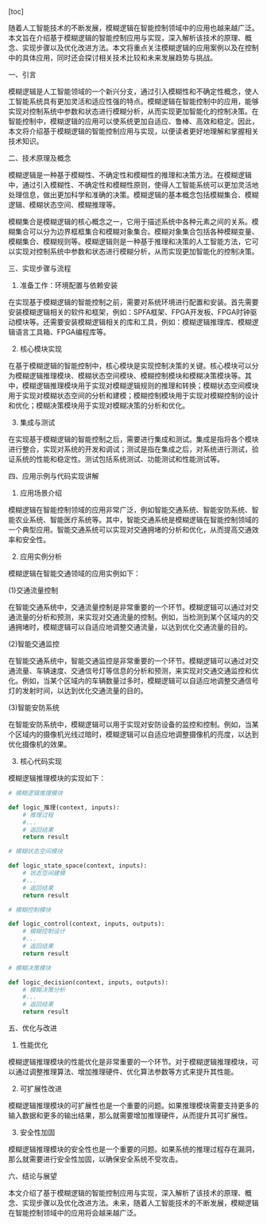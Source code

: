 
[toc]                    
                
                
随着人工智能技术的不断发展，模糊逻辑在智能控制领域中的应用也越来越广泛。本文旨在介绍基于模糊逻辑的智能控制应用与实现，深入解析该技术的原理、概念、实现步骤以及优化改进方法。本文将重点关注模糊逻辑的应用案例以及在控制中的具体应用，同时还会探讨相关技术比较和未来发展趋势与挑战。

一、引言

模糊逻辑是人工智能领域的一个新兴分支，通过引入模糊性和不确定性概念，使人工智能系统具有更加灵活和适应性强的特点。模糊逻辑在智能控制中的应用，能够实现对控制系统中参数和状态进行模糊分析，从而实现更加智能化的控制决策。在智能控制中，模糊逻辑的应用可以使系统更加自适应、鲁棒、高效和稳定。因此，本文将介绍基于模糊逻辑的智能控制应用与实现，以便读者更好地理解和掌握相关技术知识。

二、技术原理及概念

模糊逻辑是一种基于模糊性、不确定性和模糊性的推理和决策方法。在模糊逻辑中，通过引入模糊性、不确定性和模糊性原则，使得人工智能系统可以更加灵活地处理信息，做出更加科学和准确的决策。模糊逻辑的基本概念包括模糊集合、模糊逻辑、模糊状态空间、模糊推理等。

模糊集合是模糊逻辑的核心概念之一，它用于描述系统中各种元素之间的关系。模糊集合可以分为边界框框集合和模糊对象集合。模糊对象集合包括各种模糊变量、模糊集合、模糊规则等。模糊逻辑则是一种基于推理和决策的人工智能方法，它可以实现对控制系统中参数和状态进行模糊分析，从而实现更加智能化的控制决策。

三、实现步骤与流程

1. 准备工作：环境配置与依赖安装

在实现基于模糊逻辑的智能控制之前，需要对系统环境进行配置和安装。首先需要安装模糊逻辑相关的软件和框架，例如：SPFA框架、FPGA开发板、FPGA时钟驱动模块等。还需要安装模糊逻辑相关的库和工具，例如：模糊逻辑推理库、模糊逻辑语言工具箱、FPGA编程库等。

2. 核心模块实现

在基于模糊逻辑的智能控制中，核心模块是实现控制决策的关键。核心模块可以分为模糊逻辑推理模块、模糊状态空间模块、模糊控制模块和模糊决策模块等。其中，模糊逻辑推理模块用于实现对模糊逻辑规则的推理和转换；模糊状态空间模块用于实现对模糊状态空间的分析和建模；模糊控制模块用于实现对模糊控制的设计和优化；模糊决策模块用于实现对模糊决策的分析和优化。

3. 集成与测试

在实现基于模糊逻辑的智能控制之后，需要进行集成和测试。集成是指将各个模块进行整合，实现对系统的开发和调试；测试是指在集成之后，对系统进行测试，验证系统的性能和稳定性。测试包括系统测试、功能测试和性能测试等。

四、应用示例与代码实现讲解

1. 应用场景介绍

模糊逻辑在智能控制领域的应用非常广泛，例如智能交通系统、智能安防系统、智能农业系统、智能医疗系统等。其中，智能交通系统是模糊逻辑在智能控制领域的一个典型应用。智能交通系统可以实现对交通拥堵的分析和优化，从而提高交通效率和安全性。

2. 应用实例分析

模糊逻辑在智能交通领域的应用实例如下：

(1)交通流量控制

在智能交通系统中，交通流量控制是非常重要的一个环节。模糊逻辑可以通过对交通流量的分析和预测，来实现对交通流量的控制。例如，当检测到某个区域内的交通拥堵时，模糊逻辑可以自适应地调整交通流量，以达到优化交通流量的目的。

(2)智能交通监控

在智能交通系统中，智能交通监控是非常重要的一个环节。模糊逻辑可以通过对交通流量、车辆速度、交通信号灯等信息的分析和预测，来实现对交通交通监控和优化。例如，当某个区域内的车辆数量过多时，模糊逻辑可以自适应地调整交通信号灯的发射时间，以达到优化交通流量的目的。

(3)智能安防系统

在智能安防系统中，模糊逻辑可以用于实现对安防设备的监控和控制。例如，当某个区域内的摄像机光线过暗时，模糊逻辑可以自适应地调整摄像机的亮度，以达到优化摄像机的效果。

3. 核心代码实现

模糊逻辑推理模块的实现如下：

```python
# 模糊逻辑推理模块

def logic_推理(context, inputs):
    # 推理过程
    #...
    # 返回结果
    return result

# 模糊状态空间模块

def logic_state_space(context, inputs):
    # 状态空间建模
    #...
    # 返回结果
    return result

# 模糊控制模块

def logic_control(context, inputs, outputs):
    # 模糊控制设计
    #...
    # 返回结果
    return result

# 模糊决策模块

def logic_decision(context, inputs, outputs):
    # 模糊决策分析
    #...
    # 返回结果
    return result
```

五、优化与改进

1. 性能优化

模糊逻辑推理模块的性能优化是非常重要的一个环节。对于模糊逻辑推理模块，可以通过调整推理算法、增加推理硬件、优化算法参数等方式来提升其性能。

2. 可扩展性改进

模糊逻辑推理模块的可扩展性也是一个重要的问题。如果推理模块需要支持更多的输入数据和更多的输出结果，那么就需要增加推理硬件，从而提升其可扩展性。

3. 安全性加固

模糊逻辑推理模块的安全性也是一个重要的问题。如果系统的推理过程存在漏洞，那么就需要进行安全性加固，以确保安全系统不受攻击。

六、结论与展望

本文介绍了基于模糊逻辑的智能控制应用与实现，深入解析了该技术的原理、概念、实现步骤以及优化改进方法。未来，随着人工智能技术的不断发展，模糊逻辑在智能控制领域中的应用将会越来越广泛。

